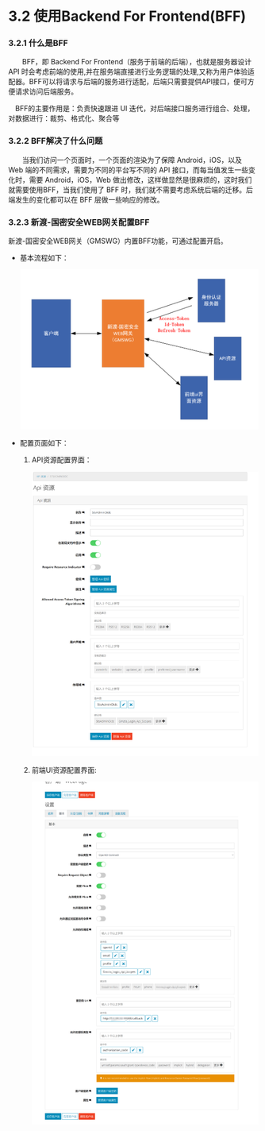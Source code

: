 # 3.2 使用Backend For Frontend(BFF)

### 3.2.1 什么是BFF

　&emsp;BFF，即 Backend For Frontend（服务于前端的后端），也就是服务器设计 API 时会考虑前端的使用,并在服务端直接进行业务逻辑的处理,又称为用户体验适配器。BFF可以将请求与后端的服务进行适配，后端只需要提供API接口，便可方便请求访问后端服务。

&emsp;BFF的主要作用是：负责快速跟进 UI 迭代，对后端接口服务进行组合、处理，对数据进行：裁剪、格式化、聚合等

### 3.2.2 BFF解决了什么问题

　&emsp;当我们访问一个页面时，一个页面的渲染为了保障 Android，iOS，以及 Web 端的不同需求，需要为不同的平台写不同的 API 接口，而每当值发生一些变化时，需要 Android，iOS，Web 做出修改，这样做显然是很麻烦的，这时我们就需要使用BFF，当我们使用了 BFF 时，我们就不需要考虑系统后端的迁移。后端发生的变化都可以在 BFF 层做一些响应的修改。

### 3.2.3 新渡-国密安全WEB网关配置BFF

新渡-国密安全WEB网关（GMSWG）内置BFF功能，可通过配置开启。

* 基本流程如下：

  ![image-20220622090209845](../image/bffliucheng.png ':size=75%')

* 配置页面如下：

  1. API资源配置界面：

     ![image-20220622090209845](../image/api.png ':size=75%')

  2. 前端UI资源配置界面:

     ![image-20220622090209845](../image/ui.png ':size=75%')



